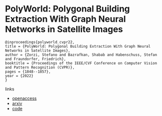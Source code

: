 # PolyWorld: Polygonal Building Extraction With Graph Neural Networks in Satellite Images

```
@inproceedings{polyworld_cvpr22,
title = {PolyWorld: Polygonal Building Extraction With Graph Neural Networks in Satellite Images},
author = {Zorzi, Stefano and Bazrafkan, Shabab and Habenschuss, Stefan and Fraundorfer, Friedrich},
booktitle = {Proceedings of the IEEE/CVF Conference on Computer Vision and Pattern Recognition (CVPR)},
pages = {1848--1857},
year = {2022}
}
```

links
- [openaccess](http://openaccess.thecvf.com//content/CVPR2022/html/Zorzi_PolyWorld_Polygonal_Building_Extraction_With_Graph_Neural_Networks_in_Satellite_CVPR_2022_paper.html)
- [arxiv](https://arxiv.org/abs/2111.15491)
- [code](https://github.com/zorzi-s/PolyWorldPretrainedNetwork)
